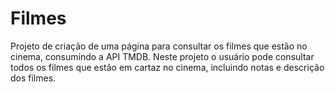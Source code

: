 # Filmes
Projeto de criação de uma página para consultar os filmes que estão no cinema, consumindo a API TMDB.
Neste projeto o usuário pode consultar todos os filmes que estão em cartaz no cinema, incluindo notas e descrição dos filmes.
